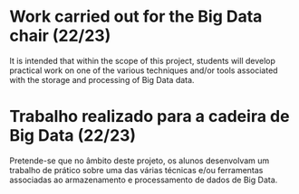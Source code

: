# Work carried out for the Big Data chair (22/23)
It is intended that within the scope of this project, students will develop practical work on one of the various techniques and/or tools associated with the storage and processing of Big Data data.

# Trabalho realizado para a cadeira de Big Data (22/23)
Pretende-se que no âmbito deste projeto, os alunos desenvolvam um trabalho de prático sobre uma das várias técnicas e/ou ferramentas associadas ao armazenamento e processamento de dados de Big Data.
